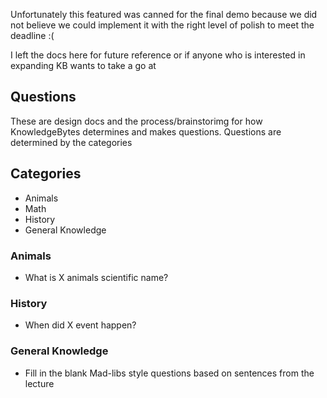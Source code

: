 Unfortunately this featured was canned for the final demo because we did not believe we could implement it with the right level of polish to meet the deadline :(

I left the docs here for future reference or if anyone who is interested in expanding KB wants to take a go at

## Questions
These are design docs and the process/brainstorimg for how KnowledgeBytes determines and makes questions. Questions are determined by the categories 

## Categories
* Animals
* Math
* History
* General Knowledge

### Animals
* What is X animals scientific name?

### History
* When did X event happen?

### General Knowledge
* Fill in the blank Mad-libs style questions based on sentences from the lecture